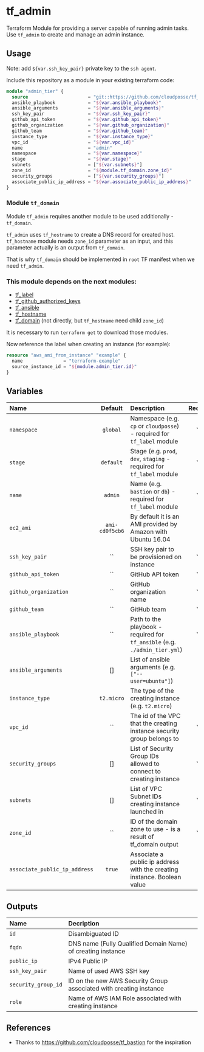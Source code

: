 # tf_admin

Terraform Module for providing a server capable of running admin tasks. Use `tf_admin` to create and manage an admin instance.

## Usage

Note: add `${var.ssh_key_pair}` private key to the `ssh agent`.

Include this repository as a module in your existing terraform code:

```terraform
module "admin_tier" {
  source                      = "git::https://github.com/cloudposse/tf_admin.git?ref=master"
  ansible_playbook            = "${var.ansible_playbook}"
  ansible_arguments           = "${var.ansible_arguments}"
  ssh_key_pair                = "${var.ssh_key_pair}"
  github_api_token            = "${var.github_api_token}"
  github_organization         = "${var.github_organization}"
  github_team                 = "${var.github_team}"
  instance_type               = "${var.instance_type}"
  vpc_id                      = "${var.vpc_id}"
  name                        = "admin"
  namespace                   = "${var.namespace}"
  stage                       = "${var.stage}"
  subnets                     = ["${var.subnets}"]
  zone_id                     = "${module.tf_domain.zone_id}"
  security_groups             = ["${var.security_groups}"]
  associate_public_ip_address = "${var.associate_public_ip_address}"
}

```

### Module `tf_domain`

Module `tf_admin` requires another module to be used additionally - `tf_domain`.

`tf_admin` uses `tf_hostname` to create a DNS record for created host. `tf_hostname` module needs `zone_id` parameter as an input, and this parameter actually is an output from `tf_domain`.

That is why `tf_domain` should be implemented in `root` TF manifest when we need `tf_admin`.


### This module depends on the next modules:

* [tf_label](https://github.com/cloudposse/tf_label)
* [tf_github_authorized_keys](https://github.com/cloudposse/tf_github_authorized_keys)
* [tf_ansible](https://github.com/cloudposse/tf_ansible)
* [tf_hostname](https://github.com/cloudposse/tf_hostname)
* [tf_domain](https://github.com/cloudposse/tf_domain) (not directly, but `tf_hostname` need child `zone_id`)

It is necessary to run `terraform get` to download those modules.

Now reference the label when creating an instance (for example):
```terraform
resource "aws_ami_from_instance" "example" {
  name               = "terraform-example"
  source_instance_id = "${module.admin_tier.id}"
}
```

## Variables

|  Name                        |  Default       |  Description                                                              | Required|
|:-----------------------------|:--------------:|:--------------------------------------------------------------------------|:-------:|
| `namespace`                  | `global`       | Namespace (e.g. `cp` or `cloudposse`) - required for `tf_label` module    | Yes     |
| `stage`                      | `default`      | Stage (e.g. `prod`, `dev`, `staging` - required for `tf_label` module     | Yes     |
| `name`                       | `admin`        | Name  (e.g. `bastion` or `db`) - required for `tf_label` module           | Yes     |
| `ec2_ami`                    | `ami-cd0f5cb6` | By default it is an AMI provided by Amazon with Ubuntu 16.04              | No      |
| `ssh_key_pair`               | ``             | SSH key pair to be provisioned on instance                                | Yes     |
| `github_api_token`           | ``             | GitHub API token                                                          | Yes     |
| `github_organization`        | ``             | GitHub organization name                                                  | Yes     |
| `github_team`                | ``             | GitHub team                                                               | Yes     |
| `ansible_playbook`           | ``             | Path to the playbook - required for `tf_ansible` (e.g. `./admin_tier.yml`)| Yes     |
| `ansible_arguments`          | []             | List of ansible arguments (e.g. `["--user=ubuntu"]`)                      | No      |
| `instance_type`              | `t2.micro`     | The type of the creating instance (e.g. `t2.micro`)                       | No      |
| `vpc_id`                     | ``             | The id of the VPC that the creating instance security group belongs to    | Yes     |
| `security_groups`            | []             | List of Security Group IDs allowed to connect to creating instance        | Yes     |
| `subnets`                    | []             | List of VPC Subnet IDs creating instance launched in                      | Yes     |
| `zone_id`                    | ``             | ID of the domain zone to use - is a result of tf_domain output            | Yes     |
| `associate_public_ip_address`| `true`         | Associate a public ip address with the creating instance. Boolean value   | No      |

## Outputs

| Name                | Decription                                                        |
|:--------------------|:------------------------------------------------------------------|
| `id`                | Disambiguated ID                                                  |
| `fqdn`              | DNS name (Fully Qualified Domain Name) of creating instance       |
| `public_ip`         | IPv4 Public IP                                                    |
| `ssh_key_pair`      | Name of used AWS SSH key                                          |
| `security_group_id` | ID on the new AWS Security Group associated with creating instance|
| `role`              | Name of AWS IAM Role associated with creating instance            |


## References
* Thanks to https://github.com/cloudposse/tf_bastion for the inspiration
